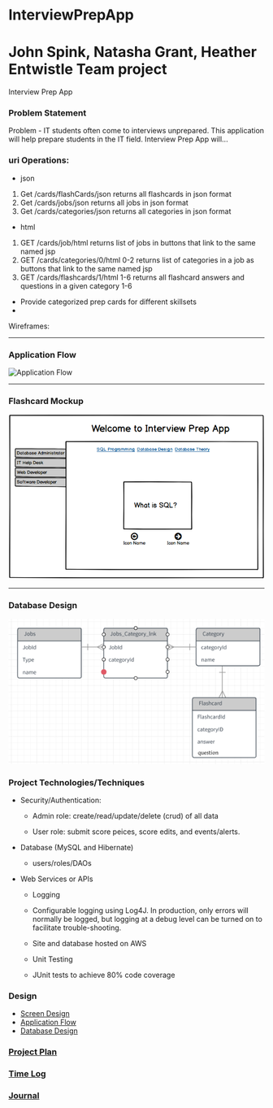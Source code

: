 # InterviewPrepApp
# John Spink, Natasha Grant, Heather Entwistle Team project

Interview Prep App

### Problem Statement
Problem - 
IT students often come to interviews unprepared. This application will help prepare students in the IT field.
Interview Prep App will...

### uri Operations:

- json
1) Get /cards/flashCards/json
    returns all flashcards in json format
2) Get /cards/jobs/json
    returns all jobs in json format
3) Get /cards/categories/json
    returns all categories in json format
    
- html
1) GET /cards/job/html
    returns list of jobs in buttons that link to the same named jsp
2) GET /cards/categories/0/html
    0-2
    returns list of categories in a job as buttons that link to the same named jsp
3) GET /cards/flashcards/1/html
    1-6
    returns all flashcard answers and questions in a given category 1-6

- Provide categorized prep cards for different skillsets
- 

Wireframes:
_________________________________________________________________________________________________________________

### Application Flow

![Application Flow]()

_________________________________________________________________________________________________________________

### Flashcard Mockup

![Home Page](https://github.com/MadJavaEntFall2017/InterviewPrepApp/blob/master/DesignDocuments/Screenshot%20from%202017-10-25%2016-41-31.png)

_________________________________________________________________________________________________________________


### Database Design
![Database Design](https://github.com/MadJavaEntFall2017/InterviewPrepApp/blob/master/DesignDocuments/database.png)






### Project Technologies/Techniques 

* Security/Authentication: 

  * Admin role: create/read/update/delete (crud) of all data

  * User role: submit score peices, score edits, and events/alerts. 
    

* Database (MySQL and Hibernate)
  * users/roles/DAOs



* Web Services or APIs

  * Logging

  * Configurable logging using Log4J. In production, only errors will normally be logged, but logging at a debug level can be turned on to      facilitate trouble-shooting. 

  * Site and database hosted on AWS

  * Unit Testing

  * JUnit tests to achieve 80% code coverage 

### Design

* [Screen Design]()
* [Application Flow]()
* [Database Design]()

### [Project Plan]()

### [Time Log]() 
### [Journal]()
